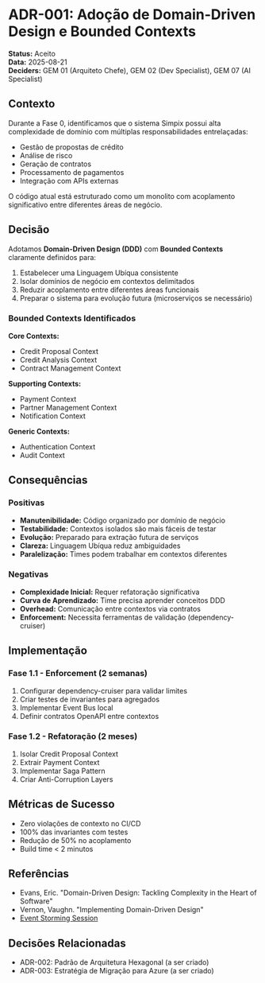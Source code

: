 # ADR-001: Adoção de Domain-Driven Design e Bounded Contexts

**Status:** Aceito  
**Data:** 2025-08-21  
**Deciders:** GEM 01 (Arquiteto Chefe), GEM 02 (Dev Specialist), GEM 07 (AI Specialist)

## Contexto

Durante a Fase 0, identificamos que o sistema Simpix possui alta complexidade de domínio com múltiplas responsabilidades entrelaçadas:

- Gestão de propostas de crédito
- Análise de risco
- Geração de contratos
- Processamento de pagamentos
- Integração com APIs externas

O código atual está estruturado como um monolito com acoplamento significativo entre diferentes áreas de negócio.

## Decisão

Adotamos **Domain-Driven Design (DDD)** com **Bounded Contexts** claramente definidos para:

1. Estabelecer uma Linguagem Ubíqua consistente
2. Isolar domínios de negócio em contextos delimitados
3. Reduzir acoplamento entre diferentes áreas funcionais
4. Preparar o sistema para evolução futura (microserviços se necessário)

### Bounded Contexts Identificados

**Core Contexts:**

- Credit Proposal Context
- Credit Analysis Context
- Contract Management Context

**Supporting Contexts:**

- Payment Context
- Partner Management Context
- Notification Context

**Generic Contexts:**

- Authentication Context
- Audit Context

## Consequências

### Positivas

- **Manutenibilidade:** Código organizado por domínio de negócio
- **Testabilidade:** Contextos isolados são mais fáceis de testar
- **Evolução:** Preparado para extração futura de serviços
- **Clareza:** Linguagem Ubíqua reduz ambiguidades
- **Paralelização:** Times podem trabalhar em contextos diferentes

### Negativas

- **Complexidade Inicial:** Requer refatoração significativa
- **Curva de Aprendizado:** Time precisa aprender conceitos DDD
- **Overhead:** Comunicação entre contextos via contratos
- **Enforcement:** Necessita ferramentas de validação (dependency-cruiser)

## Implementação

### Fase 1.1 - Enforcement (2 semanas)

1. Configurar dependency-cruiser para validar limites
2. Criar testes de invariantes para agregados
3. Implementar Event Bus local
4. Definir contratos OpenAPI entre contextos

### Fase 1.2 - Refatoração (2 meses)

1. Isolar Credit Proposal Context
2. Extrair Payment Context
3. Implementar Saga Pattern
4. Criar Anti-Corruption Layers

## Métricas de Sucesso

- Zero violações de contexto no CI/CD
- 100% das invariantes com testes
- Redução de 50% no acoplamento
- Build time < 2 minutos

## Referências

- Evans, Eric. "Domain-Driven Design: Tackling Complexity in the Heart of Software"
- Vernon, Vaughn. "Implementing Domain-Driven Design"
- [Event Storming Session](../01-domain/ddd-event-storming-session.md)

## Decisões Relacionadas

- ADR-002: Padrão de Arquitetura Hexagonal (a ser criado)
- ADR-003: Estratégia de Migração para Azure (a ser criado)
